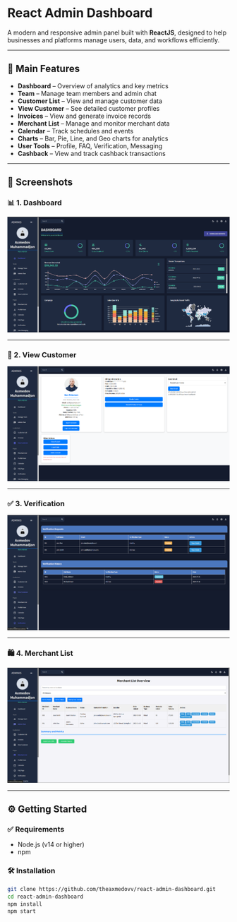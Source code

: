 # React Admin Dashboard

A modern and responsive admin panel built with **ReactJS**, designed to help businesses and platforms manage users, data, and workflows efficiently.

---

## 🚀 Main Features

- **Dashboard** – Overview of analytics and key metrics  
- **Team** – Manage team members and admin chat  
- **Customer List** – View and manage customer data  
- **View Customer** – See detailed customer profiles  
- **Invoices** – View and generate invoice records  
- **Merchant List** – Manage and monitor merchant data  
- **Calendar** – Track schedules and events  
- **Charts** – Bar, Pie, Line, and Geo charts for analytics  
- **User Tools** – Profile, FAQ, Verification, Messaging  
- **Cashback** – View and track cashback transactions

---

## 📸 Screenshots

### 📊 1. Dashboard  
![Dashboard](https://github.com/theaxmedovv/react-admin-dashboard/blob/main/Screenshot%202025-06-17%20102922.png?raw=true)

---

### 👤 2. View Customer  
![View Customer](https://github.com/theaxmedovv/react-admin-dashboard/blob/main/Screenshot%202025-06-17%20102937.png?raw=true)

---

### ✅ 3. Verification  
![Verification](https://github.com/theaxmedovv/react-admin-dashboard/blob/main/Screenshot%202025-06-17%20103049.png?raw=true)

---

### 🛍️ 4. Merchant List  
![Merchant List](https://github.com/theaxmedovv/react-admin-dashboard/blob/main/Screenshot%202025-06-17%20105024.png?raw=true)

---

## ⚙️ Getting Started

### ✅ Requirements
- Node.js (v14 or higher)
- npm

### 🛠️ Installation

```bash
git clone https://github.com/theaxmedovv/react-admin-dashboard.git
cd react-admin-dashboard
npm install
npm start

